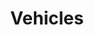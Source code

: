 ---
description: If it got an engine and moves - and is at least somewhat exotic - it'll be posted here!
featured_image: IMG_0717.jpg
menus: "main"
sort_by: Name # Exif.Date
#sort_order: asc
title: Vehicles
keywords: [Car, Motorcycle, Boat, Ship]
#type: gallery
weight: 4
resources:
  - src: IMG_0420.jpg
    title: Citroen Panel van - outside Rail Station
  - src: IMG_0717.jpg
    title: Veteran Beetle - Nordnes
  - src: IMG_0724.jpg
    title: Austin 1300 - Nordnes
  - src: IMG_1076.jpg
    title: Austin Healey, missing front grille - outside SAS Hotel Bryggen
  - src: IMG_1079.jpg
    title: Mercedes from Midnight Sun rally - outside SAS Hotel Bryggen
  - src: IMG_1087.jpg
    title: Datsun from Midnight Sun rally - outside SAS Hotel Bryggen
  - src: IMG_1252.jpg
    title: The Hurtigruten ship "Trollfjord" departing - Nordnes
  - src: IMG_1192.jpg
    title: Indian brand Royal Enfield Motorcycle. Vintage styling brand new - Vågen
  - src: IMG_1528.jpg
    title: I have no idea what make of van this is, but I like it! - Vågen
  - src: IMG_3124.jpg
    title: Old English classic, a Morgan - Vågen
  - src: IMG_3483.jpg
    title: More modern American classic, Trans Am - Vågen
params:
  theme: dark
---